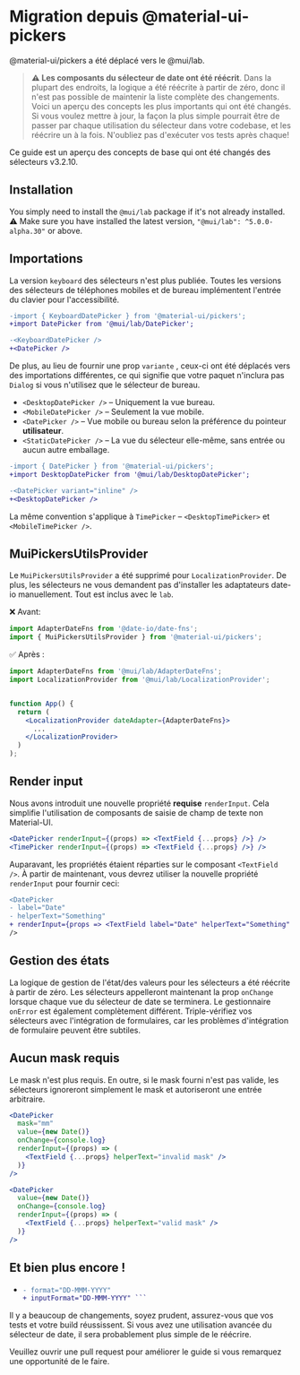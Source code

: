 # Migration depuis @material-ui-pickers

<p class="description">@material-ui/pickers a été déplacé vers le @mui/lab.</p>

> **⚠️ Les composants du sélecteur de date ont été réécrit**. Dans la plupart des endroits, la logique a été réécrite à partir de zéro, donc il n'est pas possible de maintenir la liste complète des changements. Voici un aperçu des concepts les plus importants qui ont été changés. Si vous voulez mettre à jour, la façon la plus simple pourrait être de passer par chaque utilisation du sélecteur dans votre codebase, et les réécrire un à la fois. N'oubliez pas d'exécuter vos tests après chaque!

Ce guide est un aperçu des concepts de base qui ont été changés des sélecteurs v3.2.10.

## Installation

You simply need to install the `@mui/lab` package if it's not already installed. ⚠️ Make sure you have installed the latest version, `"@mui/lab": ^5.0.0-alpha.30"` or above.

## Importations

La version `keyboard` des sélecteurs n'est plus publiée. Toutes les versions des sélecteurs de téléphones mobiles et de bureau implémentent l'entrée du clavier pour l'accessibilité.

```diff
-import { KeyboardDatePicker } from '@material-ui/pickers';
+import DatePicker from '@mui/lab/DatePicker';

-<KeyboardDatePicker />
+<DatePicker />
```

De plus, au lieu de fournir une prop `variante` , ceux-ci ont été déplacés vers des importations différentes, ce qui signifie que votre paquet n'inclura pas `Dialog` si vous n'utilisez que le sélecteur de bureau.

- `<DesktopDatePicker />` – Uniquement la vue bureau.
- `<MobileDatePicker />` – Seulement la vue mobile.
- `<DatePicker />` – Vue mobile ou bureau selon la préférence du pointeur **utilisateur**.
- `<StaticDatePicker />` – La vue du sélecteur elle-même, sans entrée ou aucun autre emballage.

```diff
-import { DatePicker } from '@material-ui/pickers';
+import DesktopDatePicker from '@mui/lab/DesktopDatePicker';

-<DatePicker variant="inline" />
+<DesktopDatePicker />
```

La même convention s'applique à `TimePicker` – `<DesktopTimePicker>` et `<MobileTimePicker />`.

## MuiPickersUtilsProvider

Le `MuiPickersUtilsProvider` a été supprimé pour  `LocalizationProvider`. De plus, les sélecteurs ne vous demandent pas d'installer les adaptateurs date-io manuellement. Tout est inclus avec le  `lab`.

❌ Avant:

```js
import AdapterDateFns from '@date-io/date-fns';
import { MuiPickersUtilsProvider } from '@material-ui/pickers';
```

✅ Après :

```jsx
import AdapterDateFns from '@mui/lab/AdapterDateFns';
import LocalizationProvider from '@mui/lab/LocalizationProvider';


function App() {
  return (
    <LocalizationProvider dateAdapter={AdapterDateFns}>
      ...
    </LocalizationProvider>
  )
);
```

## Render input

Nous avons introduit une nouvelle propriété **requise** `renderInput`. Cela simplifie l'utilisation de composants de saisie de champ de texte non Material-UI.

```jsx
<DatePicker renderInput={(props) => <TextField {...props} />} />
<TimePicker renderInput={(props) => <TextField {...props} />} />
```

Auparavant, les propriétés étaient réparties sur le composant `<TextField />`. À partir de maintenant, vous devrez utiliser la nouvelle propriété `renderInput` pour fournir ceci:

```diff
<DatePicker
- label="Date"
- helperText="Something"
+ renderInput={props => <TextField label="Date" helperText="Something" /> }
/>
```

## Gestion des états

La logique de gestion de l'état/des valeurs pour les sélecteurs a été réécrite à partir de zéro. Les sélecteurs appelleront maintenant la prop `onChange` lorsque chaque vue du sélecteur de date se terminera. Le gestionnaire `onError` est également complètement différent. Triple-vérifiez vos sélecteurs avec l'intégration de formulaires, car les problèmes d'intégration de formulaire peuvent être subtiles.

## Aucun mask requis

Le mask n'est plus requis. En outre, si le mask fourni n'est pas valide, les sélecteurs ignoreront simplement le mask et autoriseront une entrée arbitraire.

```jsx
<DatePicker
  mask="mm"
  value={new Date()}
  onChange={console.log}
  renderInput={(props) => (
    <TextField {...props} helperText="invalid mask" />
  )}
/>

<DatePicker
  value={new Date()}
  onChange={console.log}
  renderInput={(props) => (
    <TextField {...props} helperText="valid mask" />
  )}
/>
```

## Et bien plus encore !

- ```diff <DatePicker
  - format="DD-MMM-YYYY"
  + inputFormat="DD-MMM-YYYY" ```

Il y a beaucoup de changements, soyez prudent, assurez-vous que vos tests et votre build réussissent. Si vous avez une utilisation avancée du sélecteur de date, il sera probablement plus simple de le réécrire.

Veuillez ouvrir une pull request pour améliorer le guide si vous remarquez une opportunité de le faire.
